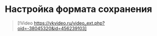 # Настройка формата сохранения

> [!Video https://vkvideo.ru/video_ext.php?oid=-38045320&id=456239103]
